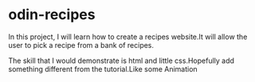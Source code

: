 # odin-recipes

In this project, I will learn how to create a recipes website.It will allow the user to pick a recipe from a bank of recipes.

The skill that I would demonstrate is html and little css.Hopefully add something different from the tutorial.Like some Animation